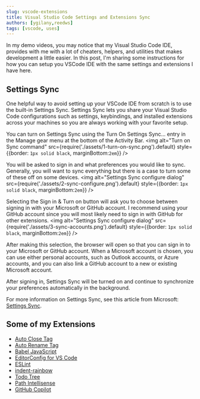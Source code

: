 ```yaml
---
slug: vscode-extensions
title: Visual Studio Code Settings and Extensions Sync
authors: [ygilany,reedws]
tags: [vscode, uses]
---
```


In my demo videos, you may notice that my Visual Studio Code IDE, provides with me with a lot of cheaters, helpers, and utilities that makes development a little easier.
In this post, I'm sharing some instructions for how you can setup you VSCode IDE with the same settings and extensions I have here.

## Settings Sync

One helpful way to avoid setting up your VSCode IDE from scratch is to use the built-in Settings Sync. Settings Sync lets you share your Visual Studio Code configurations such as settings, keybindings, and installed extensions across your machines so you are always working with your favorite setup.

You can turn on Settings Sync using the Turn On Settings Sync... entry in the Manage gear menu at the bottom of the Activity Bar.
<img alt="Turn on Sync command" src={require('./assets/1-turn-on-sync.png').default} style={{border: `1px solid black`, marginBottom:`2em`}} />

You will be asked to sign in and what preferences you would like to sync. Generally, you will want to sync everything but there is a case to turn some of these off on some devices.
<img alt="Settings Sync configure dialog" src={require('./assets/2-sync-configure.png').default} style={{border: `1px solid black`, marginBottom:`2em`}} />

Selecting the Sign in & Turn on button will ask you to choose between signing in with your Microsoft or GitHub account. I recommend using your GitHub account since you will most likely need to sign in with GitHub for other extensions.
<img alt="Settings Sync configure dialog" src={require('./assets/3-sync-accounts.png').default} style={{border: `1px solid black`, marginBottom:`2em`}} />

After making this selection, the browser will open so that you can sign in to your Microsoft or GitHub account. When a Microsoft account is chosen, you can use either personal accounts, such as Outlook accounts, or Azure accounts, and you can also link a GitHub account to a new or existing Microsoft account.

After signing in, Settings Sync will be turned on and continue to synchronize your preferences automatically in the background.

For more information on Settings Sync, see this article from Microsoft: [Settings Sync](https://code.visualstudio.com/docs/editor/settings-sync).

## Some of my Extensions

- [Auto Close Tag](https://marketplace.visualstudio.com/items?itemName=formulahendry.auto-close-tag)
- [Auto Rename Tag](https://marketplace.visualstudio.com/items?itemName=formulahendry.auto-rename-tag)
- [Babel JavaScript](https://marketplace.visualstudio.com/items?itemName=mgmcdermott.vscode-language-babel)
- [EditorConfig for VS Code](https://marketplace.visualstudio.com/items?itemName=EditorConfig.EditorConfig)
- [ESLint](https://marketplace.visualstudio.com/items?itemName=dbaeumer.vscode-eslint)
- [indent-rainbow](https://marketplace.visualstudio.com/items?itemName=oderwat.indent-rainbow)
- [Todo Tree](https://marketplace.visualstudio.com/items?itemName=Gruntfuggly.todo-tree)
- [Path Intellisense](https://marketplace.visualstudio.com/items?itemName=christian-kohler.path-intellisense)
- [GitHub Copilot](https://marketplace.visualstudio.com/items?itemName=GitHub.copilot)
